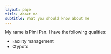 ```yaml
---
layout: page
title: About me
subtitle: What you should know about me
---
```


My name is Pimi Pan. I have the following qualities:

- Facility management
- Ctypoto


